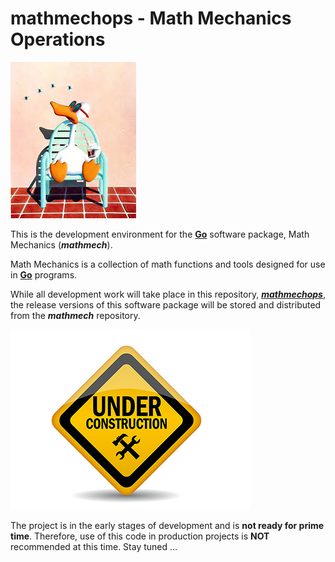 # mathmechops - Math Mechanics Operations


![sittingduck003](images/sittingduck003.png)

This is the development environment for the [**Go**](https://golang.org/) software package, Math Mechanics (***mathmech***).

Math Mechanics is a collection of math functions and tools designed for use in [**Go**](https://golang.org/) programs. 

While all development work will take place in this repository, [***mathmechops***](https://github.com/MikeAustin71/mathmechops), the release versions of this software package will be stored and distributed from the  ***mathmech*** repository.



![underconstruction003](images/underconstruction003.png)

The project is in the early stages of development and is **not ready for prime time**. Therefore, use of this code in production projects is **NOT** recommended at this time. Stay tuned ...
